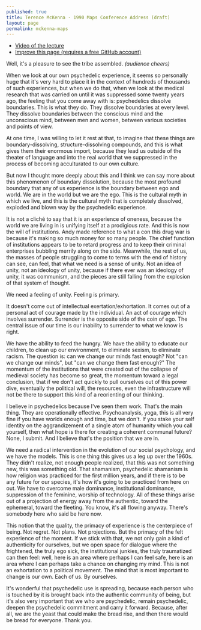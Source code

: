 ```yaml
---
published: true
title: Terence McKenna - 1990 Maps Conference Address (draft)
layout: page
permalink: mckenna-maps
---
```


* [Video of the lecture](https://www.youtube.com/watch?v=B_2f7aiPXsE)
* [Improve this page (requires a free GitHub account)]()

Well, it's a pleasure to see the tribe assembled. *(audience cheers)*

When we look at our own psychedelic experience, it seems so personally huge that it's very hard to place it in the context of hundreds of thousands of such experiences, but when we do that, when we look at the medical research that was carried on until it was suppressed some twenty years ago, the feeling that you come away with is: psychedelics dissolve boundaries. This is what they do. They dissolve boundaries at every level. They dissolve boundaries between the conscious mind and the unconscious mind, between men and women, between various societies and points of view. 

At one time, I was willing to let it rest at that, to imagine that these things are boundary-dissolving, structure-dissolving compounds, and this is what gives them their enormous import, because they lead us outside of the theater of language and into the real world that we suppressed in the process of becoming acculturated to our own culture. 

But now I thought more deeply about this and I think we can say more about this phenomenon of boundary dissolution, because the most profound boundary that any of us experience is the boundary between ego and world. We are in the world but we are the ego. This is the cultural myth in which we live, and this is the cultural myth that is completely dissolved, exploded and blown way by the psychedelic experience. 

It is not a cliché to say that it is an experience of oneness, because the world we are living in is unifying itself at a prodigious rate. And this is now the will of institutions. Andy made reference to what a con this drug war is because it's making so much money for so many people. The chief function of institutions appears to be to retard progress and to keep their criminal enterprises bubbling merrily along on the side. Meanwhile, the rest of us, the masses of people struggling to come to terms with the end of history can see, can feel, that what we need is a sense of unity. Not an idea of unity, not an ideology of unity, because if there ever was an ideology of unity, it was communism, and the pieces are still falling from the explosion of that system of thought. 

We need a feeling of unity. Feeling is primary. 

It doesn't come out of intellectual exertation/exhortation. It comes out of a personal act of courage made by the individual. An act of courage which involves surrender. Surrender is the opposite side of the coin of ego. The central issue of our time is our inability to surrender to what we know is right. 

We have the ability to feed the hungry. We have the ability to educate our children, to clean up our environment, to eliminate sexism, to eliminate racism. The question is: can we change our minds fast enough? Not "can we change our minds", but "can we change them fast enough?" The momentum of the institutions that were created out of the collapse of medieval society has become so great, the momentum toward a legal conclusion, that if we don't act quickly to pull ourselves out of this power dive, eventually the political will, the resources, even the infrastructure will not be there to support this kind of a reorienting of our thinking. 

I believe in psychedelics because I've seen them work. That's the main thing. They are operationally effective. Psychoanalysis, yoga, this is all very fine if you have worlds enough and time, but we don't. If you stake your self identity on the aggrandizement of a single atom of humanity which you call yourself, then what hope is there for creating a coherent communal future? None, I submit. And I believe that's the position that we are in. 

We need a radical intervention in the evolution of our social psychology, and we have the models. This is one thing this gives us a leg up over the 1960s. They didn't realize, not enough people realized, that this was not something new, this was something old. That shamanism, psychedelic shamanism is how religion was practiced for the first million years, and if there is to be any future for our species, it's how it's going to be practiced from here on out. We have to overcome male dominance, institutional dominance, suppression of the feminine, worship of technology. All of these things arise out of a projection of energy away from the authentic, toward the ephemeral, toward the fleeting. You know, it's all flowing anyway. There's somebody here who said be here now. 

This notion that the quality, the primacy of experience is the centerpiece of being. Not regret. Not plans. Not projections. But the primacy of the felt experience of the moment. If we stick with that, we not only gain a kind of authenticity for ourselves, but we open space for dialogue where the frightened, the truly ego sick, the institutional junkies, the truly traumatized can then feel: well, here is an area where perhaps I can feel safe, here is an area where I can perhaps take a chance on changing my mind. This is not an exhortation to a political movement. The mind that is most important to change is our own. Each of us. By ourselves. 

It's wonderful that psychedelic use is spreading, because each person who is touched by it is brought back into the authentic community of being, but it's also very important that we who are psychedelic, remain psychedelic, deepen the psychedelic commitment and carry it forward. Because, after all, we are the yeast that could make the bread rise, and then there would be bread for everyone. Thank you.
